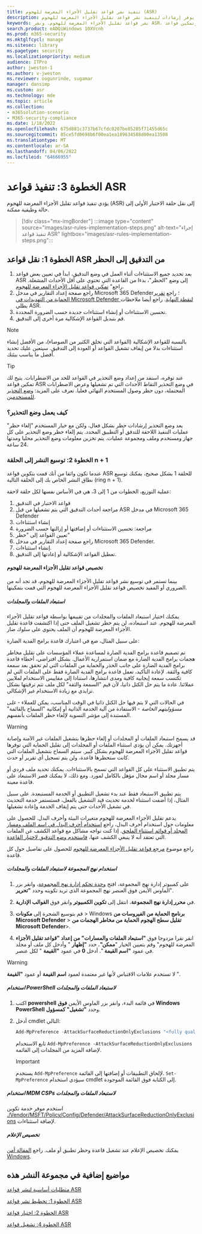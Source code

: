 ```yaml
---
title: تنفيذ نشر قواعد تقليل الأجزاء المعرضة للهجوم (ASR)
description: يوفر إرشادات لتنفيذ نشر قواعد تقليل الأجزاء المعرضة للهجوم.
keywords: نشر قواعد تقليل الأجزاء المعرضة للهجوم، ونشر ASR، وتمكين قواعد asr، وتكوين ASR، ونظام منع الاختراق المضيف، وقواعد الحماية، وقواعد مكافحة الاستغلال، وقواعد مكافحة الاستغلال، وقواعد الاستغلال، وقواعد منع العدوى، Microsoft Defender لنقطة النهاية، وتكوين قواعد ASR
search.product: eADQiWindows 10XVcnh
ms.prod: m365-security
ms.mktglfcycl: manage
ms.sitesec: library
ms.pagetype: security
ms.localizationpriority: medium
audience: ITPro
author: jweston-1
ms.author: v-jweston
ms.reviewer: oogunrinde, sugamar
manager: dansimp
ms.custom: asr
ms.technology: mde
ms.topic: article
ms.collection:
- m365solution-scenario
- M365-security-compliance
ms.date: 1/18/2022
ms.openlocfilehash: 675d881c3737b67cfdc0207be85285f71455d65c
ms.sourcegitcommit: 85ce5fd0698b6f00ea1ea189634588d00ea13508
ms.translationtype: MT
ms.contentlocale: ar-SA
ms.lasthandoff: 04/06/2022
ms.locfileid: "64666955"
---
```

# <a name="step-3-implement-asr-rules"></a>الخطوة 3: تنفيذ قواعد ASR

يؤدي تنفيذ قواعد تقليل الأجزاء المعرضة للهجوم (ASR) إلى نقل حلقة الاختبار الأولى إلى حالة وظيفية ممكنة.

> [!div class="mx-imgBorder"]
> :::image type="content" source="images/asr-rules-implementation-steps.png" alt-text="إجراء تنفيذ قواعد ASR" lightbox="images/asr-rules-implementation-steps.png":::
  

## <a name="step-1-transition-asr-rules-from-audit-to-block"></a>الخطوة 1: نقل قواعد ASR من التدقيق إلى الحظر

1. بعد تحديد جميع الاستثناءات أثناء العمل في وضع التدقيق، ابدأ في تعيين بعض قواعد ASR إلى وضع "الحظر"، بدءا من القاعدة التي تحتوي على أقل الأحداث المشغلة. راجع" [تمكين قواعد تقليل الأجزاء المعرضة للهجوم](enable-attack-surface-reduction.md).
2. راجع صفحة إعداد التقارير في مدخل Microsoft 365 Defender؛ راجع [تقرير الحماية من التهديدات في Microsoft Defender لنقطة النهاية](threat-protection-reports.md). راجع أيضا ملاحظات بطلي ASR.
3. تحسين الاستثناءات أو إنشاء استثناءات جديدة حسب الضرورة المحددة.
4. قم بتبديل القواعد الإشكالية مرة أخرى إلى التدقيق.

  >[!Note]
  >بالنسبة للقواعد الإشكالية (القواعد التي تخلق الكثير من الضوضاء)، من الأفضل إنشاء استثناءات بدلا من إيقاف تشغيل القواعد أو العودة إلى التدقيق. سيتعين عليك تحديد أفضل ما يناسب بيئتك.

  >[!Tip]
  >عند توفره، استفد من إعداد وضع التحذير في القواعد للحد من الاضطرابات. يتيح لك تمكين قواعد ASR في وضع التحذير التقاط الأحداث التي تم تشغيلها وعرض الاضطرابات المحتملة، دون حظر وصول المستخدم النهائي فعليا. تعرف على المزيد: [وضع التحذير للمستخدمين](attack-surface-reduction.md#warn-mode-for-users).

### <a name="how-does-warn-mode-work"></a>كيف يعمل وضع التحذير؟

يعد وضع التحذير إرشادات حظر بشكل فعال، ولكن مع خيار المستخدم "إلغاء حظر" عمليات التنفيذ اللاحقة للتدفق أو التطبيق المحدد. يتم إلغاء حظر وضع التحذير على كل جهاز ومستخدم وملف ومجموعة عمليات. يتم تخزين معلومات وضع التحذير محليا ومدتها 24 ساعة.

### <a name="step-2-expand-deployment-to-ring-n--1"></a>الخطوة 2: توسيع النشر إلى الحلقة n + 1

عندما تكون واثقا من أنك قمت بتكوين قواعد ASR للحلقة 1 بشكل صحيح، يمكنك توسيع نطاق النشر الخاص بك إلى الحلقة التالية (ring n + 1).

عملية التوزيع، الخطوات من 1 إلى 3، هي في الأساس نفسها لكل حلقة لاحقة:

1. قواعد الاختبار في التدقيق
2. مراجعة أحداث التدقيق التي يتم تشغيلها من قبل ASR في مدخل Microsoft 365 Defender
3. إنشاء استثناءات
4. مراجعة: تحسين الاستثناءات أو إضافتها أو إزالتها حسب الضرورة
5. تعيين القواعد إلى "حظر"
6. راجع صفحة إعداد التقارير في مدخل Microsoft 365 Defender.
7. إنشاء استثناءات.
8. تعطيل القواعد الإشكالية أو إعادتها إلى التدقيق.

#### <a name="customize-attack-surface-reduction-rules"></a>تخصيص قواعد تقليل الأجزاء المعرضة للهجوم

بينما تستمر في توسيع نشر قواعد تقليل الأجزاء المعرضة للهجوم، قد تجد أنه من الضروري أو المفيد تخصيص قواعد تقليل الأجزاء المعرضة للهجوم التي قمت بتمكينها.

##### <a name="exclude-files-and-folders"></a>استبعاد الملفات والمجلدات

يمكنك اختيار استبعاد الملفات والمجلدات من تقييمها بواسطة قواعد تقليل الأجزاء المعرضة للهجوم. عند استبعاده، لن يتم حظر تشغيل الملف حتى إذا اكتشفت قاعدة تقليل الأجزاء المعرضة للهجوم أن الملف يحتوي على سلوك ضار.

على سبيل المثال، ضع في اعتبارك قاعدة برامج الفدية الضارة:

تم تصميم قاعدة برامج الفدية الضارة لمساعدة عملاء المؤسسات على تقليل مخاطر هجمات برامج الفدية الضارة مع ضمان استمرارية الأعمال. بشكل افتراضي، أخطاء قاعدة برامج الفدية الضارة على جانب الحذر والحماية من الملفات التي لم تحقق بعد سمعة كافية والثقة. لإعادة التأكيد، تعمل قاعدة برامج الفدية الضارة فقط على الملفات التي لم تكتسب سمعة إيجابية كافية ومدى انتشارها، استنادا إلى مقاييس الاستخدام لملايين عملائنا. عادة ما يتم حل الكتل ذاتيا، لأن قيم "السمعة والثقة" لكل ملف تتم ترقيتها بشكل تزايدي مع زيادة الاستخدام غير الإشكالي.

في الحالات التي لا يتم فيها حل الكتل ذاتيا في الوقت المناسب، يمكن للعملاء - _على مسؤوليتهم الخاصة_ - الاستفادة من آلية الخدمة الذاتية أو إمكانية "السماح بالقائمة" المستندة إلى مؤشر التسوية لإلغاء حظر الملفات بأنفسهم.

> [!WARNING]
> قد يسمح استبعاد الملفات أو المجلدات أو إلغاء حظرها بتشغيل الملفات غير الآمنة وإصابة أجهزتك. يمكن أن يؤدي استثناء الملفات أو المجلدات إلى تقليل الحماية التي توفرها قواعد تقليل الأجزاء المعرضة للهجوم بشكل كبير. سيتم السماح بتشغيل الملفات التي كانت ستحظرها قاعدة، ولن يتم تسجيل أي تقرير أو حدث.

يتم تطبيق الاستثناء على كل القواعد التي تسمح بالاستثناءات. يمكنك تحديد ملف فردي أو مسار مجلد أو اسم مجال مؤهل بالكامل لمورد. ومع ذلك، لا يمكنك قصر الاستبعاد على قاعدة معينة.

يتم تطبيق الاستبعاد فقط عند بدء تشغيل التطبيق أو الخدمة المستبعدة. على سبيل المثال، إذا أضفت استثناء لخدمة تحديث قيد التشغيل بالفعل، فستستمر خدمة التحديث في تشغيل الأحداث حتى يتم إيقاف الخدمة وإعادة تشغيلها.

يدعم تقليل الأجزاء المعرضة للهجوم متغيرات البيئة وأحرف البدل. للحصول على معلومات حول استخدام أحرف البدل، راجع [استخدام أحرف البدل في اسم الملف ومسار المجلد أو قوائم استثناء الملحق](configure-extension-file-exclusions-microsoft-defender-antivirus.md#use-wildcards-in-the-file-name-and-folder-path-or-extension-exclusion-lists).
إذا كنت تواجه مشاكل مع قواعد الكشف عن الملفات التي تعتقد أنه لا ينبغي الكشف عنها، [فاستخدم وضع التدقيق لاختبار القاعدة](evaluate-attack-surface-reduction.md).

راجع موضوع [مرجع قواعد تقليل الأجزاء المعرضة للهجوم](attack-surface-reduction-rules-reference.md) للحصول على تفاصيل حول كل قاعدة.

##### <a name="use-group-policy-to-exclude-files-and-folders"></a>استخدام نهج المجموعة لاستبعاد الملفات والمجلدات

1. على كمبيوتر إدارة نهج المجموعة، افتح [وحدة تحكم إدارة نهج المجموعة](https://technet.microsoft.com/library/cc731212.aspx)، وانقر بزر الماوس الأيمن فوق العنصر نهج المجموعة الذي تريد تكوينه وحدد **"تحرير**".

2. في **محرر إدارة نهج المجموعة**، انتقل إلى **تكوين الكمبيوتر** وانقر فوق **القوالب الإدارية**.

3. قم بتوسيع الشجرة إلى **مكونات** \> Windows **برنامج الحماية من الفيروسات من Microsoft Defender** \> **تقليل سطح الهجوم** **الحماية من مخاطر الهجمات من Microsoft Defender**\>.

4. انقر نقرا مزدوجا فوق **"استبعاد الملفات والمسارات" من إعداد "قواعد تقليل الأجزاء** المعرضة للهجوم" وقم بتعيين الخيار "**ممكن".** حدد **"إظهار** " وأدخل كل ملف أو مجلد في عمود **"اسم القيمة** ". أدخل **0** في عمود **"القيمة** " لكل عنصر.

> [!WARNING]
> لا تستخدم علامات الاقتباس لأنها غير معتمدة لعمود **اسم القيمة** أو عمود **"القيمة** ".

##### <a name="use-powershell-to-exclude-files-and-folders"></a>استخدام PowerShell لاستبعاد الملفات والمجلدات

1. اكتب **powershell** في قائمة البدء، وانقر بزر الماوس الأيمن **فوق Windows PowerShell** وحدد **"تشغيل" كمسؤول**.

2. أدخل cmdlet التالي:

    ```PowerShell
    Add-MpPreference -AttackSurfaceReductionOnlyExclusions "<fully qualified path or resource>"
    ```

    تابع الاستخدام `Add-MpPreference -AttackSurfaceReductionOnlyExclusions` لإضافة المزيد من المجلدات إلى القائمة.

    > [!IMPORTANT]
    > يستخدم `Add-MpPreference` لإلحاق التطبيقات أو إضافتها إلى القائمة. `Set-MpPreference` سيؤدي استخدام cmdlet إلى الكتابة فوق القائمة الموجودة.

##### <a name="use-mdm-csps-to-exclude-files-and-folders"></a>استخدام MDM CSPs لاستبعاد الملفات والمجلدات

استخدم موفر خدمة تكوين [./Vendor/MSFT/Policy/Config/Defender/AttackSurfaceReductionOnlyExclusions](/windows/client-management/mdm/policy-csp-defender#defender-attacksurfacereductiononlyexclusions) لإضافة استثناءات.

##### <a name="customize-the-notification"></a>تخصيص الإعلام

يمكنك تخصيص الإعلام عند تشغيل قاعدة وحظر تطبيق أو ملف. راجع [المقالة أمن Windows](/windows/security/threat-protection/windows-defender-security-center/windows-defender-security-center#customize-notifications-from-the-windows-defender-security-center).

## <a name="additional-topics-in-this-deployment-collection"></a>مواضيع إضافية في مجموعة النشر هذه

[متطلبات أساسية لنشر قواعد ASR](attack-surface-reduction-rules-deployment.md)

[الخطوة 1: تخطيط نشر قواعد ASR](attack-surface-reduction-rules-deployment-plan.md)

[الخطوة 2: اختبار قواعد ASR](attack-surface-reduction-rules-deployment-test.md)

[الخطوة 4: تشغيل قواعد ASR](attack-surface-reduction-rules-deployment-operationalize.md)
